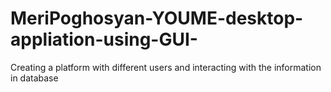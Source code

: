 # MeriPoghosyan-YOUME-desktop-appliation-using-GUI-
Creating a platform with different users and interacting with the information in database
